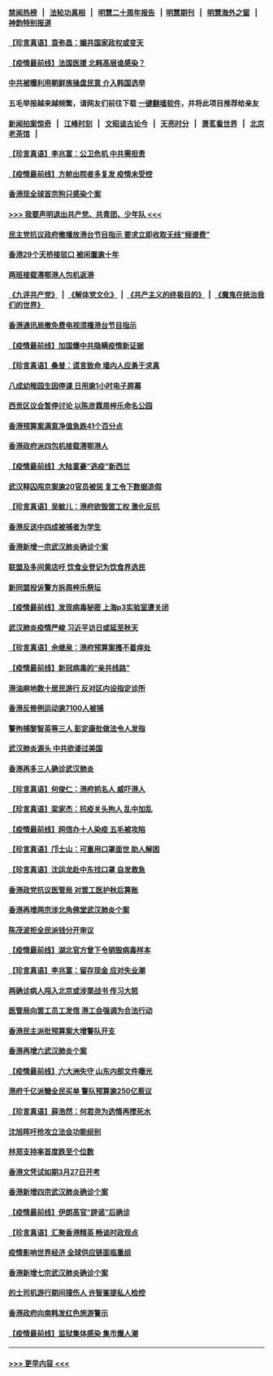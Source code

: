 #### [禁闻热榜](热点新闻.md?=0)  &nbsp;&nbsp;|&nbsp;&nbsp; [法轮功真相](https://github.com/gfw-breaker/truth/blob/master/README.md?=0) &nbsp;&nbsp;|&nbsp;&nbsp; [明慧二十周年报告](https://github.com/gfw-breaker/mh-reports/blob/master/README.md?=0) &nbsp;&nbsp;|&nbsp;&nbsp;[明慧期刊](https://github.com/gfw-breaker/mh-qikan) &nbsp;&nbsp;|&nbsp;&nbsp; [明慧海外之窗](https://github.com/gfw-breaker/mh-news/blob/master/README.md?=0) &nbsp;&nbsp;|&nbsp;&nbsp; [神韵特别报道](https://github.com/gfw-breaker/mh-news/blob/master/shenyun.md?=0)
#### [【珍言真语】袁弥昌：媚共国家政权或变天](../pages/nsc415/n11923199.md?t=03080631) 
#### [【疫情最前线】法国医援 北韩高层谁感染？](../pages/nsc415/n11920850.md?t=03080631) 
#### [中共被曝利用朝鲜族操盘民意 介入韩国选举](../pages/nsc415/n11921006.md?t=03080631) 
#### 五毛举报越来越频繁，请网友们前往下载 [一键翻墙软件](https://github.com/gfw-breaker/ssr-accounts)，并将此项目推荐给亲友
#### [新闻拍案惊奇](https://github.com/gfw-breaker/banned-news/blob/master/pages/link4.md) &nbsp;&nbsp;|&nbsp;&nbsp; [江峰时刻](https://github.com/gfw-breaker/banned-news/blob/master/pages/link4.md) &nbsp;&nbsp;|&nbsp;&nbsp; [文昭谈古论今](https://github.com/gfw-breaker/banned-news/blob/master/pages/link4.md) &nbsp;&nbsp;|&nbsp;&nbsp; [天亮时分](https://github.com/gfw-breaker/banned-news/blob/master/pages/link4.md) &nbsp;&nbsp;|&nbsp;&nbsp; [萧茗看世界](https://github.com/gfw-breaker/banned-news/blob/master/pages/link4.md) &nbsp;&nbsp;|&nbsp;&nbsp; [北京老茶馆](https://github.com/gfw-breaker/banned-news/blob/master/pages/link4.md) &nbsp;&nbsp;|&nbsp;&nbsp; 
#### [【珍言真语】李兆富：公卫危机 中共需担责](../pages/nsc415/n11920422.md?t=03080631) 
#### [【疫情最前线】方舱出院者多复发 疫情未受控](../pages/nsc415/n11918637.md?t=03080631) 
#### [香港现全球首宗狗只感染个案](../pages/nsc415/n11918710.md?t=03080631) 
#### [>>> 我要声明退出共产党、共青团、少年队 <<<](https://github.com/begood0513/goodnews/blob/master/quit/letter.md) 
#### [民主党抗议政府撤播放港台节目指示 要求立即收取无线“频谱费”](../pages/nsc415/n11918681.md?t=03080631) 
#### [香港29个天桥接驳口 被闲置逾十年](../pages/nsc415/n11918654.md?t=03080631) 
#### [两班接载滞鄂港人包机返港](../pages/nsc415/n11915855.md?t=03080631) 
#### [《九评共产党》](https://github.com/begood0513/9ping.md/blob/master/README.md) &nbsp;|&nbsp; [《解体党文化》](../../../../jtdwh.md/blob/master/README.md)  &nbsp;|&nbsp; [《共产主义的终极目的》](../../../../gczydzjmd.md/blob/master/README.md) &nbsp;|&nbsp; [《魔鬼在统治我们的世界》](../../../../mgztzwmdsj.md/blob/master/README.md) 
#### [香港通讯局撤免费电视须播港台节目指示](../pages/nsc415/n11915831.md?t=03080631) 
#### [【疫情最前线】加国爆中共隐瞒疫情新证据](../pages/nsc415/n11915482.md?t=03080631) 
#### [【珍言真语】桑普：谎言致命 墙内人应勇于求真](../pages/nsc415/n11915169.md?t=03080631) 
#### [八成幼稚园生因停课 日用逾1小时电子屏幕](../pages/nsc415/n11913263.md?t=03080631) 
#### [西贡区议会暂停讨论 以陈彦霖周梓乐命名公园](../pages/nsc415/n11913248.md?t=03080631) 
#### [香港预算案满意净值急跌41个百分点](../pages/nsc415/n11913236.md?t=03080631) 
#### [香港政府派四包机接载滞鄂港人](../pages/nsc415/n11913211.md?t=03080631) 
#### [【疫情最前线】大陆富豪“逃疫”新西兰](../pages/nsc415/n11913160.md?t=03080631) 
#### [武汉释囚闯京案逾20官员被惩 复工令下数据造假](../pages/nsc415/n11912743.md?t=03080631) 
#### [【珍言真语】吴敏儿：港府欲毁罢工权 激化反抗](../pages/nsc415/n11912457.md?t=03080631) 
#### [香港反送中四成被捕者为学生](../pages/nsc415/n11910730.md?t=03080631) 
#### [香港新增一宗武汉肺炎确诊个案](../pages/nsc415/n11910724.md?t=03080631) 
#### [联盟及多间黄店吁 饮食业登记为饮食界选民](../pages/nsc415/n11910718.md?t=03080631) 
#### [新同盟投诉警方拆周梓乐祭坛](../pages/nsc415/n11910707.md?t=03080631) 
#### [【疫情最前线】发现病毒秘密 上海p3实验室遭关闭](../pages/nsc415/n11910640.md?t=03080631) 
#### [武汉肺炎疫情严峻 习近平访日或延至秋天](../pages/nsc415/n11910570.md?t=03080631) 
#### [【珍言真语】佘继泉：港府预算案搔不着痒处](../pages/nsc415/n11910011.md?t=03080631) 
#### [【疫情最前线】新冠病毒的“亲共线路”](../pages/nsc415/n11907734.md?t=03080631) 
#### [港油麻地数十居民游行 反对区内设指定诊所](../pages/nsc415/n11907900.md?t=03080631) 
#### [香港反修例运动逾7100人被捕](../pages/nsc415/n11907922.md?t=03080631) 
#### [警拘捕黎智英等三人 彭定康批做法令人发指](../pages/nsc415/n11907905.md?t=03080631) 
#### [武汉肺炎源头 中共欲诿过美国](../pages/nsc415/n11907665.md?t=03080631) 
#### [香港再多三人确诊武汉肺炎](../pages/nsc415/n11907846.md?t=03080631) 
#### [【珍言真语】何俊仁：港府抓名人 威吓港人](../pages/nsc415/n11907561.md?t=03080631) 
#### [【珍言真语】梁家杰：抗疫关头拘人 乱中加乱](../pages/nsc415/n11907444.md?t=03080631) 
#### [【疫情最前线】网信办十人染疫 五毛被攻陷](../pages/nsc415/n11903757.md?t=03080631) 
#### [【珍言真语】邝士山：可重用口罩面世 助人解困](../pages/nsc415/n11903875.md?t=03080631) 
#### [【珍言真语】沈运龙赴中东找口罩 自发救急](../pages/nsc415/n11903291.md?t=03080631) 
#### [香港政党抗议医管局 对罢工医护秋后算账](../pages/nsc415/n11901746.md?t=03080631) 
#### [香港再增两宗涉北角佛堂武汉肺炎个案](../pages/nsc415/n11901737.md?t=03080631) 
#### [陈茂波拒全民派钱分开审议](../pages/nsc415/n11901672.md?t=03080631) 
#### [【疫情最前线】湖北官方曾下令销毁病毒样本](../pages/nsc415/n11901518.md?t=03080631) 
#### [【珍言真语】李兆富：留存现金 应对失业潮](../pages/nsc415/n11901448.md?t=03080631) 
#### [两确诊病人闯入北京或涉栗战书 传习大怒](../pages/nsc415/n11901180.md?t=03080631) 
#### [医管局向罢工员工发信 港工会强调为合法行动](../pages/nsc415/n11898870.md?t=03080631) 
#### [香港民主派批预算案大增警队开支](../pages/nsc415/n11898813.md?t=03080631) 
#### [香港再增六武汉肺炎个案](../pages/nsc415/n11898843.md?t=03080631) 
#### [【疫情最前线】六大洲失守 山东内部文件曝光](../pages/nsc415/n11898455.md?t=03080631) 
#### [港府千亿派糖全民买单 警队预算逾250亿惹议](../pages/nsc415/n11898608.md?t=03080631) 
#### [【珍言真语】薛浩然：何君尧为选情再搅死水](../pages/nsc415/n11898269.md?t=03080631) 
#### [沈旭晖吁抢攻立法会功能组别](../pages/nsc415/n11896084.md?t=03080631) 
#### [林郑支持率首度跌至个位数](../pages/nsc415/n11896058.md?t=03080631) 
#### [香港文凭试如期3月27日开考](../pages/nsc415/n11896055.md?t=03080631) 
#### [香港新增四宗武汉肺炎确诊个案](../pages/nsc415/n11896040.md?t=03080631) 
#### [【疫情最前线】伊朗高官“辟谣”后确诊](../pages/nsc415/n11895902.md?t=03080631) 
#### [【珍言真语】汇聚香港精英 畅谈时政观点](../pages/nsc415/n11895733.md?t=03080631) 
#### [疫情影响世界经济 全球供应链面临重组](../pages/nsc415/n11895634.md?t=03080631) 
#### [香港新增七宗武汉肺炎确诊个案](../pages/nsc415/n11893498.md?t=03080631) 
#### [的士司机游行期间撞伤人 许智峯提私人检控](../pages/nsc415/n11893483.md?t=03080631) 
#### [香港政府向南韩发红色旅游警示](../pages/nsc415/n11893398.md?t=03080631) 
#### [【疫情最前线】监狱集体感染 集市爆人潮](../pages/nsc415/n11893181.md?t=03080631) 

----
#### [ >>> 更早内容 <<< ](../indexes/nsc415-earlier.md)
